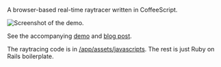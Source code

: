 A browser-based real-time raytracer written in CoffeeScript.

![Screenshot of the demo.](https://static.stephanboyer.com/raytracer.jpg)

See the accompanying [demo](http://jsraytracer.herokuapp.com/) and [blog post](http://www.stephanboyer.com/post/30).

The raytracing code is in [/app/assets/javascripts](https://github.com/boyers/raytracer/tree/master/app/assets/javascripts).  The rest is just Ruby on Rails boilerplate.